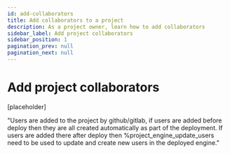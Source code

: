 ```yaml
---
id: add-collaborators
title: Add collaborators to a project
description: As a project owner, learn how to add collaborators
sidebar_label: Add project collaborators
sidebar_position: 1
pagination_prev: null
pagination_next: null
---
```


# Add project collaborators

[placeholder]

"Users are added to the project by github/gitlab, if users are added before deploy then they are all created automatically as part of the deployment. If users are added there after deploy then %project_engine_update_users need to be used to update and create new users in the deployed engine."